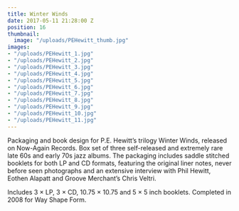 ```yaml
---
title: Winter Winds
date: 2017-05-11 21:28:00 Z
position: 16
thumbnail:
  image: "/uploads/PEHewitt_thumb.jpg"
images:
- "/uploads/PEHewitt_1.jpg"
- "/uploads/PEHewitt_2.jpg"
- "/uploads/PEHewitt_3.jpg"
- "/uploads/PEHewitt_4.jpg"
- "/uploads/PEHewitt_5.jpg"
- "/uploads/PEHewitt_6.jpg"
- "/uploads/PEHewitt_7.jpg"
- "/uploads/PEHewitt_8.jpg"
- "/uploads/PEHewitt_9.jpg"
- "/uploads/PEHewitt_10.jpg"
- "/uploads/PEHewitt_11.jpg"
---
```


Packaging and book design for P.E. Hewitt’s trilogy Winter Winds, released on Now-Again Records. Box set of three self-released and extremely rare late 60s and early 70s jazz albums. The packaging includes saddle stitched booklets for both LP and CD formats, featuring the original liner notes, never before seen photographs and an extensive interview with Phil Hewitt, Eothen Alapatt and Groove Merchant’s Chris Veltri.

Includes 3 × LP, 3 × CD, 10.75 × 10.75 and 5 × 5 inch booklets. Completed in 2008 for Way Shape Form.